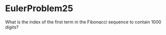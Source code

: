 # EulerProblem25
What is the index of the first term in the Fibonacci sequence to contain 1000 digits?
